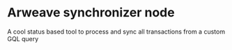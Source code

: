 # Arweave synchronizer node

A cool status based tool to process and sync all transactions from a custom GQL query